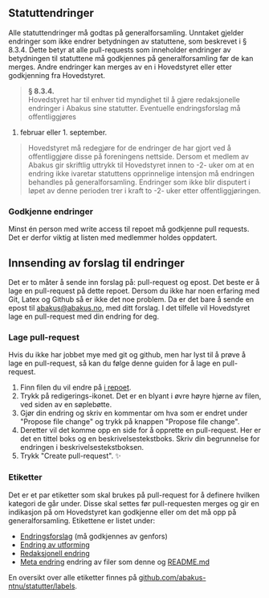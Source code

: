 ## Statuttendringer
Alle statuttendringer må godtas på generalforsamling. Unntaket gjelder
endringer som ikke endrer betydningen av statuttene, som beskrevet i § 8.3.4.
Dette betyr at alle pull-requests som inneholder endringer av betydningen til
statuttene må godkjennes på generalforsamling før de kan merges. Andre
endringer kan merges av en i Hovedstyret eller etter godkjenning fra
Hovedstyret.

>**§ 8.3.4.**   
Hovedstyret har til enhver tid myndighet til å gjøre redaksjonelle endringer
i Abakus sine statutter. Eventuelle endringsforslag må offentliggjøres
1. februar eller 1. september.

> Hovedstyret må redegjøre for de endringer de har gjort ved å offentliggjøre
disse på foreningens nettside. Dersom et medlem av Abakus gir skriftlig uttrykk
til Hovedstyret innen to -2- uker om at en endring ikke ivaretar statuttens
opprinnelige intensjon må endringen behandles på generalforsamling. Endringer
som ikke blir disputert i løpet av denne perioden trer i kraft to -2- uker
etter offentliggjøringen.

### Godkjenne endringer
Minst én person med write access til repoet må godkjenne pull requests. Det er
derfor viktig at listen med medlemmer holdes oppdatert.


## Innsending av forslag til endringer

Det er to måter å sende inn forslag på: pull-request og epost. Det beste er å
lage en pull-request på dette repoet. Dersom du ikke har noen erfaring med Git,
Latex og Github så er ikke det noe problem. Da er det bare å sende en epost til
abakus@abakus.no, med ditt forslag. I det tilfelle vil Hovedstyret lage en
pull-request med din endring for deg.

### Lage pull-request
Hvis du ikke har jobbet mye med git og github, men har lyst til å prøve å lage
en pull-request, så kan du følge denne guiden for å lage en pull-request.

1. Finn filen du vil endre på [i repoet](https://github.com/abakus-ntnu/statutter).
2. Trykk på redigerings-ikonet. Det er en blyant i øvre høyre hjørne av filen,
   ved siden av en søplebøtte.
3. Gjør din endring og skriv en kommentar om hva som er endret under "Propose
   file change" og trykk på knappen "Propose file change".
4. Deretter vil det komme opp en side for å opprette en pull-request. Her er det
   en tittel boks og en beskrivelsestekstboks. Skriv din begrunnelse for endringen i
   beskrivelsestekstboksen.
5. Trykk "Create pull-request". :sparkles:


### Etiketter
Det er et par etiketter som skal brukes på pull-request for å definere hvilken
kategori de går under. Disse skal settes før pull-requesten merges og gir en
indikasjon på om Hovedstyret kan godkjenne eller om det må opp på
generalforsamling. Etikettene er listet under:

 - [Endringsforslag](https://github.com/abakus-ntnu/statutter/labels/Endringsforslag) (må godkjennes av genfors)
 - [Endring av utforming](https://github.com/abakus-ntnu/statutter/labels/Endring%20av%20utforming)
 - [Redaksjonell endring](https://github.com/abakus-ntnu/statutter/labels/Redaksjonell%20endring)
 - [Meta endring](https://github.com/abakus-ntnu/statutter/labels/Meta%20endring) endring av filer som denne og
   [README.md](README.md)

En oversikt over alle etiketter finnes på
[github.com/abakus-ntnu/statutter/labels](https://github.com/abakus-ntnu/statutter/labels).
